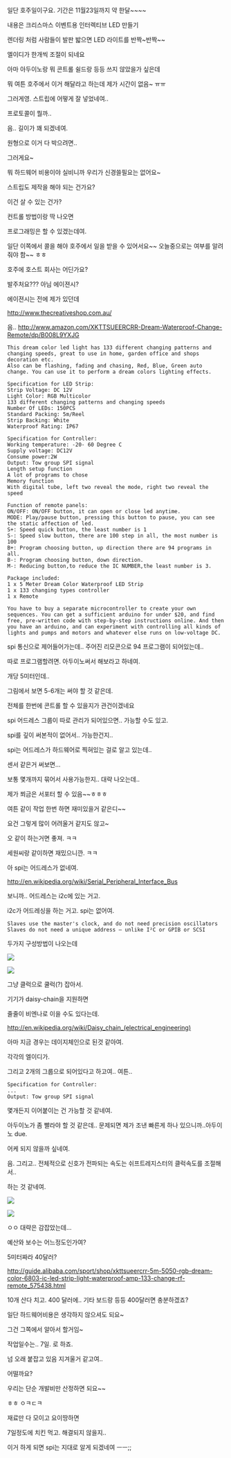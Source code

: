 
일단 호주일이구요. 기간은 11월23일까지 약 한달~~~~

내용은 크리스마스 이벤트용 인터렉티브 LED 만들기

[](https://www.youtube.com/watch?v=pOUCvNfAt5k)

렌더링 처럼 사람들이 발판 밟으면 LED 라이트를 반짝~반짝~~

엘이디가 한개씩 조절이 되네요

아마 아두이노랑 뭐 콘트롤 쉴드랑 등등 쓰지 않았을가 싶은데

뭐 여튼 호주에서 이거 해달라고 하는데 제가 시간이 없음~ ㅠㅠ

그러게영. 스트립에 어떻게 잘 넣었네여..

프로토콜이 뭘까..

음.. 길이가 꽤 되겠네여.

원형으로 이거 다 박으려면..

그러게요~

뭐 하드웨어 비용이야 실비니까 우리가 신경쓸필요는 없어요~

스트립도 제작을 해야 되는 건가요?

이건 살 수 있는 건가?

컨트롤 방법이랑 딱 나오면

프로그래밍은 할 수 있겠는데여.

일단 이쪽에서 콜을 해야 호주에서 일을 받을 수 있어서요~~ 오늘중으로는 여부를 알려줘야 함~~ ㅎㅎ

호주에 호스트 회사는 어딘가요?

발주처요??? 아님 에이젼시?

에이젼시는 전에 제가 있던데

http://www.thecreativeshop.com.au/

음.. http://www.amazon.com/XKTTSUEERCRR-Dream-Waterproof-Change-Remote/dp/B008L9YXJG

```
This dream color led light has 133 different changing patterns and changing speeds, great to use in home, garden office and shops decoration etc.
Also can be flashing, fading and chasing, Red, Blue, Green auto change. You can use it to perform a dream colors lighting effects.

Specification for LED Strip:
Strip Voltage: DC 12V
Light Color: RGB Multicolor
133 different changing patterns and changing speeds
Number Of LEDs: 150PCS
Standard Packing: 5m/Reel
Strip Backing: White
Waterproof Rating: IP67

Specification for Controller:
Working temperature: -20- 60 Degree C
Supply voltage: DC12V
Consume power:2W
Output: Tow group SPI signal
Length setup function
A lot of programs to chose
Memory function
With digital tube, left two reveal the mode, right two reveal the speed

Function of remote panels:
ON/OFF: ON/OFF button, it can open or close led anytime.
MODE: Play/pause button, pressing this button to pause, you can see the static affection of led.
S+: Speed quick button, the least number is 1
S-: Speed slow button, there are 100 step in all, the most number is 100
B+: Program choosing button, up direction there are 94 programs in all.
B-: Program choosing button, down direction.
M-: Reducing button,to reduce the IC NUMBER,the least number is 3.

Package included:
1 x 5 Meter Dream Color Waterproof LED Strip
1 x 133 changing types controller
1 x Remote
```

```
You have to buy a separate microcontroller to create your own sequences. You can get a sufficient arduino for under $20, and find free, pre-written code with step-by-step instructions online. And then you have an arduino, and can experiment with controlling all kinds of lights and pumps and motors and whatever else runs on low-voltage DC.
```

spi 통신으로 제어들어가는데.. 주어진 리모콘으로 94 프로그램이 되어있는데..

따로 프로그램할려면. 아두이노써서 해보라고 하네여.

개당 5미터인데..

그림에서 보면 5-6개는 써야 할 것 같은데.

전체를 한번에 콘트롤 할 수 있을지가 관건이겠네요

spi 어드레스 그룹이 따로 관리가 되어있으면.. 가능할 수도 있고.

spi를 깊이 써본적이 없어서.. 가능한건지..

spi는 어드레스가 하드웨어로 찍혀있는 걸로 알고 있는데..

센서 같은거 써보면...

보통 몇개까지 묶어서 사용가능한지.. 대략 나오는데..

제가 쬐금은 서포터 할 수 있음~~ㅎㅎㅎ

여튼 같이 작업 한번 하면 재미있을거 같은디~~

요건 그렇게 많이 어려울거 같지도 않고~

오 같이 하는거면 좋져. ㅋㅋ

세원씨랑 같이하면 재밌으니깐. ㅋㅋ

아 spi는 어드레스가 없네여.

<http://en.wikipedia.org/wiki/Serial_Peripheral_Interface_Bus>

보니까.. 어드레스는 i2c에 있는 거고.

i2c가 어드레싱을 하는 거고. spi는 없어여.

```
Slaves use the master's clock, and do not need precision oscillators
Slaves do not need a unique address — unlike I²C or GPIB or SCSI
```

두가지 구성방법이 나오는데

![](http://upload.wikimedia.org/wikipedia/commons/thumb/f/fc/SPI_three_slaves.svg/350px-SPI_three_slaves.svg.png)

![](http://upload.wikimedia.org/wikipedia/commons/thumb/9/97/SPI_three_slaves_daisy_chained.svg/350px-SPI_three_slaves_daisy_chained.svg.png)

그냥 클럭으로 쿨럭(?) 잡아서.

기기가 daisy-chain을 지원하면

줄줄이 비엔나로 이을 수도 있다는데.

<http://en.wikipedia.org/wiki/Daisy_chain_(electrical_engineering)>

아마 지금 경우는 데이지체인으로 된것 같아여.

각각의 엘이디가.

그리고 2개의 그룹으로 되어있다고 하고여.. 여튼..

```
Specification for Controller:
...
Output: Tow group SPI signal
```

몇개든지 이어붙이는 건 가능할 것 같네여.

아두이노가 좀 빨라야 할 것 같은데.. 문제되면 제가 조낸 빠른게 하나 있으니까..아두이노 due.

어케 되지 않을까 싶네여.

음. 그리고.. 전체적으로 신호가 전파되는 속도는 쉬프트레지스터의 클럭속도를 조절해서..

하는 것 같네여.

![](http://upload.wikimedia.org/wikipedia/commons/thumb/b/bb/SPI_8-bit_circular_transfer.svg/400px-SPI_8-bit_circular_transfer.svg.png)

![](http://upload.wikimedia.org/wikipedia/commons/thumb/6/6b/SPI_timing_diagram2.svg/400px-SPI_timing_diagram2.svg.png)

ㅇㅇ 대략은 감잡았는데...

예산와 보수는 어느정도인가여?

5미터짜라 40달러?

<http://guide.alibaba.com/sport/shop/xkttsueercrr-5m-5050-rgb-dream-color-6803-ic-led-strip-light-waterproof-amp-133-change-rf-remote_575438.html>

10개 산다 치고. 400 달러에.. 기타 보드랑 등등 400달러면 충분하겠죠?

일단 하드웨어비용은 생각하지 않으셔도 되요~

그건 그쪽에서 알아서 할거임~

작업일수는.. 7일. 로 하죠.

넘 오래 붙잡고 있음 지겨울거 같고여..

어떨까요?

우리는 단순 개발비만 산정하면 되요~~

ㅎㅎ ㅇㅋㄷㅋ

재료만 다 모이고 요이땅하면

7일정도에 치킨 먹고. 해결되지 않을지..

이거 하게 되면 spi는 지대로 알게 되겠네여 ㅡㅡ;;


